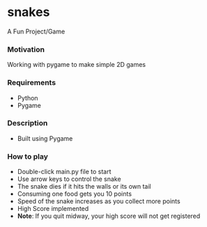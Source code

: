 # snakes
A Fun Project/Game

### Motivation
Working with pygame to make simple 2D games

### Requirements
* Python
* Pygame

### Description
* Built using Pygame

### How to play
* Double-click main.py file to start
* Use arrow keys to control the snake
* The snake dies if it hits the walls or its own tail
* Consuming one food gets you 10 points
* Speed of the snake increases as you collect more points
* High Score implemented
* **Note**: If you quit midway, your high score will not get registered
